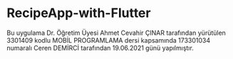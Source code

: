 # RecipeApp-with-Flutter
Bu uygulama Dr. Öğretim Üyesi Ahmet Cevahir ÇINAR tarafından yürütülen 3301409 kodlu MOBİL PROGRAMLAMA dersi kapsamında 173301034 numaralı Ceren DEMİRCİ tarafından 19.06.2021 günü yapılmıştır.
